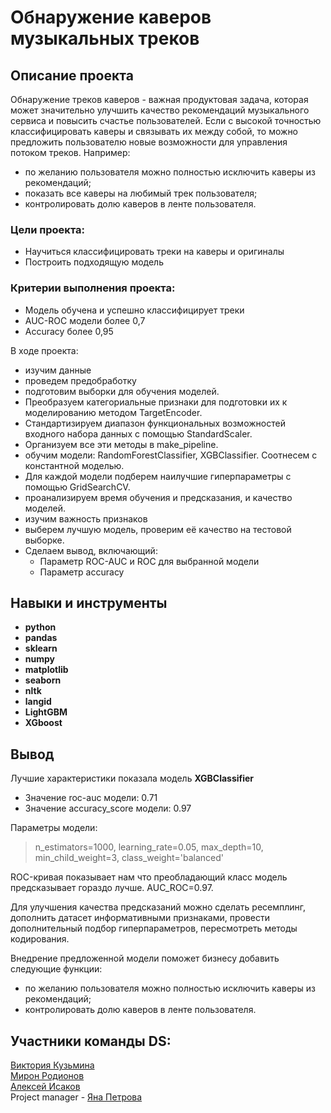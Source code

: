 # Обнаружение каверов музыкальных треков


## Описание проекта

Обнаружение треков каверов - важная продуктовая задача, которая может значительно улучшить качество рекомендаций музыкального сервиса и повысить счастье пользователей. 
Если с высокой точностью классифицировать каверы и связывать их между собой, то можно предложить пользователю новые возможности для управления потоком треков. Например:

* по желанию пользователя можно полностью исключить каверы из рекомендаций;
* показать все каверы на любимый трек пользователя;
* контролировать долю каверов в ленте пользователя.

### Цели проекта:

- Научиться классифицировать треки на каверы и оригиналы
- Построить подходящую модель

### Критерии выполнения проекта:

- Модель обучена и успешно классифицирует треки
- AUC-ROC модели более 0,7
- Accuracy более 0,95

В ходе проекта:

* изучим данные
* проведем предобработку
* подготовим выборки для обучения моделей.
* Преобразуем категориальные признаки для подготовки их к моделированию методом TargetEncoder.
* Стандартизируем диапазон функциональных возможностей входного набора данных с помощью StandardScaler.
* Организуем все эти методы в make_pipeline.
* обучим модели: RandomForestClassifier, XGBClassifier. Соотнесем с константной моделью.
* Для каждой модели подберем наилучшие гиперпараметры с помощью GridSearchCV.
* проанализируем время обучения и предсказания, и качество моделей.
* изучим важность признаков
* выберем лучшую модель, проверим её качество на тестовой выборке.
* Сделаем вывод, включающий:
    - Параметр ROC-AUC и ROC для выбранной модели
    - Параметр accuracy
    

## Навыки и инструменты

- **python**
- **pandas**
- **sklearn**
- **numpy**
- **matplotlib**
- **seaborn**
- **nltk**
- **langid**
- **LightGBM**
- **XGboost**


## Вывод

Лучшие характеристики показала модель **XGBClassifier**
- Значение roc-auc модели: 0.71
- Значение accuracy_score модели: 0.97

Параметры модели:
> n_estimators=1000, 
learning_rate=0.05, 
max_depth=10, 
min_child_weight=3, 
class_weight='balanced'

ROC-кривая показывает нам что преобладающий класс модель предсказывает гораздо лучше. AUC_ROC=0.97.

Для улучшения качества предсказаний можно сделать ресемплинг, дополнить датасет информативными признаками, провести дополнительный подбор гиперпараметров, пересмотреть методы кодирования.

Внедрение предложенной модели поможет бизнесу добавить следующие функции:
* по желанию пользователя можно полностью исключить каверы из рекомендаций;
* контролировать долю каверов в ленте пользователя.

## Участники команды DS:
[Виктория Кузьмина](https://github.com/Viktoriaky)  
[Мирон Родионов](https://github.com/MironRodionoff)  
[Алексей Исаков](https://github.com/IT-DS-Alex)   
Project manager - [Яна Петрова](https://t.me/yana_kalobanova)  
